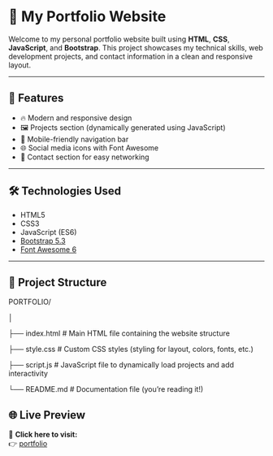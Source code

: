 # 💼 My Portfolio Website

Welcome to my personal portfolio website built using **HTML**, **CSS**, **JavaScript**, and **Bootstrap**. This project showcases my technical skills, web development projects, and contact information in a clean and responsive layout.

---

## 🚀 Features

- 🔥 Modern and responsive design
- 🖼️ Projects section (dynamically generated using JavaScript)
- 📱 Mobile-friendly navigation bar
- 🌐 Social media icons with Font Awesome
- 📩 Contact section for easy networking

---

## 🛠️ Technologies Used

- HTML5
- CSS3
- JavaScript (ES6)
- [Bootstrap 5.3](https://getbootstrap.com/)
- [Font Awesome 6](https://fontawesome.com/)

---

## 📂 Project Structure
PORTFOLIO/

│

├── index.html          # Main HTML file containing the website structure

├── style.css           # Custom CSS styles (styling for layout, colors, fonts, etc.)

├── script.js           # JavaScript file to dynamically load projects and add interactivity

└── README.md           # Documentation file (you’re reading it!)

## 🌐 Live Preview

🔗 **Click here to visit:**  
👉 [portfolio](https://evans-njau.github.io/portfolio/)

